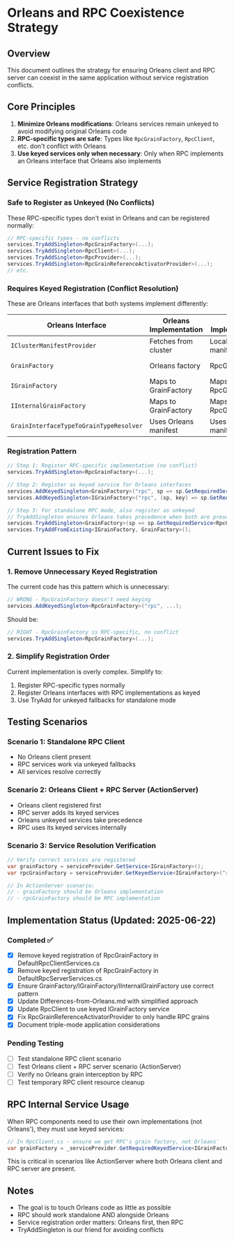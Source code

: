 # Orleans and RPC Coexistence Strategy

## Overview

This document outlines the strategy for ensuring Orleans client and RPC server can coexist in the same application without service registration conflicts.

## Core Principles

1. **Minimize Orleans modifications**: Orleans services remain unkeyed to avoid modifying original Orleans code
2. **RPC-specific types are safe**: Types like `RpcGrainFactory`, `RpcClient`, etc. don't conflict with Orleans
3. **Use keyed services only when necessary**: Only when RPC implements an Orleans interface that Orleans also implements

## Service Registration Strategy

### Safe to Register as Unkeyed (No Conflicts)

These RPC-specific types don't exist in Orleans and can be registered normally:

```csharp
// RPC-specific types - no conflicts
services.TryAddSingleton<RpcGrainFactory>(...);
services.TryAddSingleton<RpcClient>(...);
services.TryAddSingleton<RpcProvider>(...);
services.TryAddSingleton<RpcGrainReferenceActivatorProvider>(...);
// etc.
```

### Requires Keyed Registration (Conflict Resolution)

These are Orleans interfaces that both systems implement differently:

| Orleans Interface | Orleans Implementation | RPC Implementation | Resolution |
|-------------------|----------------------|-------------------|------------|
| `IClusterManifestProvider` | Fetches from cluster | Local/RPC manifest | RPC uses key `"rpc"` |
| `GrainFactory` | Orleans factory | RpcGrainFactory | RPC uses key `"rpc"` |
| `IGrainFactory` | Maps to GrainFactory | Maps to RpcGrainFactory | RPC uses key `"rpc"` |
| `IInternalGrainFactory` | Maps to GrainFactory | Maps to RpcGrainFactory | RPC uses key `"rpc"` |
| `GrainInterfaceTypeToGrainTypeResolver` | Uses Orleans manifest | Uses RPC manifest | RPC uses key `"rpc"` |

### Registration Pattern

```csharp
// Step 1: Register RPC-specific implementation (no conflict)
services.TryAddSingleton<RpcGrainFactory>(...);

// Step 2: Register as keyed service for Orleans interfaces
services.AddKeyedSingleton<GrainFactory>("rpc", sp => sp.GetRequiredService<RpcGrainFactory>());
services.AddKeyedSingleton<IGrainFactory>("rpc", (sp, key) => sp.GetRequiredKeyedService<GrainFactory>("rpc"));

// Step 3: For standalone RPC mode, also register as unkeyed
// TryAddSingleton ensures Orleans takes precedence when both are present
services.TryAddSingleton<GrainFactory>(sp => sp.GetRequiredService<RpcGrainFactory>());
services.TryAddFromExisting<IGrainFactory, GrainFactory>();
```

## Current Issues to Fix

### 1. Remove Unnecessary Keyed Registration

The current code has this pattern which is unnecessary:
```csharp
// WRONG - RpcGrainFactory doesn't need keying
services.AddKeyedSingleton<RpcGrainFactory>("rpc", ...);
```

Should be:
```csharp
// RIGHT - RpcGrainFactory is RPC-specific, no conflict
services.TryAddSingleton<RpcGrainFactory>(...);
```

### 2. Simplify Registration Order

Current implementation is overly complex. Simplify to:
1. Register RPC-specific types normally
2. Register Orleans interfaces with RPC implementations as keyed
3. Use TryAdd for unkeyed fallbacks for standalone mode

## Testing Scenarios

### Scenario 1: Standalone RPC Client
- No Orleans client present
- RPC services work via unkeyed fallbacks
- All services resolve correctly

### Scenario 2: Orleans Client + RPC Server (ActionServer)
- Orleans client registered first
- RPC server adds its keyed services
- Orleans unkeyed services take precedence
- RPC uses its keyed services internally

### Scenario 3: Service Resolution Verification
```csharp
// Verify correct services are registered
var grainFactory = serviceProvider.GetService<IGrainFactory>();
var rpcGrainFactory = serviceProvider.GetKeyedService<IGrainFactory>("rpc");

// In ActionServer scenario:
// - grainFactory should be Orleans implementation
// - rpcGrainFactory should be RPC implementation
```

## Implementation Status (Updated: 2025-06-22)

### Completed ✅
- [x] Remove keyed registration of RpcGrainFactory in DefaultRpcClientServices.cs
- [x] Remove keyed registration of RpcGrainFactory in DefaultRpcServerServices.cs  
- [x] Ensure GrainFactory/IGrainFactory/IInternalGrainFactory use correct pattern
- [x] Update Differences-from-Orleans.md with simplified approach
- [x] Update RpcClient to use keyed IGrainFactory service
- [x] Fix RpcGrainReferenceActivatorProvider to only handle RPC grains
- [x] Document triple-mode application considerations

### Pending Testing
- [ ] Test standalone RPC client scenario
- [ ] Test Orleans client + RPC server scenario (ActionServer)
- [ ] Verify no Orleans grain interception by RPC
- [ ] Test temporary RPC client resource cleanup

## RPC Internal Service Usage

When RPC components need to use their own implementations (not Orleans'), they must use keyed services:

```csharp
// In RpcClient.cs - ensure we get RPC's grain factory, not Orleans'
var grainFactory = _serviceProvider.GetRequiredKeyedService<IGrainFactory>("rpc");
```

This is critical in scenarios like ActionServer where both Orleans client and RPC server are present.

## Notes

- The goal is to touch Orleans code as little as possible
- RPC should work standalone AND alongside Orleans
- Service registration order matters: Orleans first, then RPC
- TryAddSingleton is our friend for avoiding conflicts